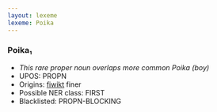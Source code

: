 ```yaml
---
layout: lexeme
lexeme: Poika
---
```


###  Poika₁

* _This rare proper noun overlaps more common *Poika* (boy)_
* UPOS:  PROPN
* Origins: [fiwikt](https://fi.wiktionary.org/wiki/Poika) finer 
* Possible NER class:  FIRST
* Blacklisted:  PROPN-BLOCKING

